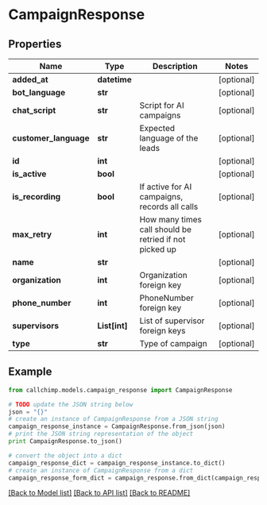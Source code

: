 # CampaignResponse


## Properties

Name | Type | Description | Notes
------------ | ------------- | ------------- | -------------
**added_at** | **datetime** |  | [optional] 
**bot_language** | **str** |  | [optional] 
**chat_script** | **str** | Script for AI campaigns | [optional] 
**customer_language** | **str** | Expected language of the leads | [optional] 
**id** | **int** |  | [optional] 
**is_active** | **bool** |  | [optional] 
**is_recording** | **bool** | If active for AI campaigns, records all calls | [optional] 
**max_retry** | **int** | How many times call should be retried if not picked up | [optional] 
**name** | **str** |  | [optional] 
**organization** | **int** | Organization foreign key | [optional] 
**phone_number** | **int** | PhoneNumber foreign key | [optional] 
**supervisors** | **List[int]** | List of supervisor foreign keys | [optional] 
**type** | **str** | Type of campaign | [optional] 

## Example

```python
from callchimp.models.campaign_response import CampaignResponse

# TODO update the JSON string below
json = "{}"
# create an instance of CampaignResponse from a JSON string
campaign_response_instance = CampaignResponse.from_json(json)
# print the JSON string representation of the object
print CampaignResponse.to_json()

# convert the object into a dict
campaign_response_dict = campaign_response_instance.to_dict()
# create an instance of CampaignResponse from a dict
campaign_response_form_dict = campaign_response.from_dict(campaign_response_dict)
```
[[Back to Model list]](../README.md#documentation-for-models) [[Back to API list]](../README.md#documentation-for-api-endpoints) [[Back to README]](../README.md)


